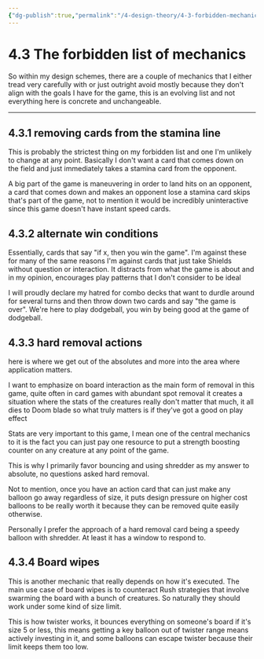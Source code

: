 ```yaml
---
{"dg-publish":true,"permalink":"/4-design-theory/4-3-forbidden-mechanics/"}
---
```


# 4.3 The forbidden list of mechanics

So within my design schemes, there are a couple of mechanics that I either tread very carefully with or just outright avoid mostly because they don't align with the goals I have for the game, this is an evolving list and not everything here is concrete and unchangeable.

---

## 4.3.1 removing cards from the stamina line

This is probably the strictest thing on my forbidden list and one I'm unlikely to change at any point. Basically I don't want a card that comes down on the field and just immediately takes a stamina card from the opponent.

A big part of the game is maneuvering in order to land hits on an opponent, a card that comes down and makes an opponent lose a stamina card skips that's part of the game, not to mention it would be incredibly uninteractive since this game doesn't have instant speed cards.
## 4.3.2 alternate win conditions

Essentially, cards that say "if x, then you win the game". I'm against these for many of the same reasons I'm against cards that just take Shields without question or interaction. It distracts from what the game is about and in my opinion, encourages play patterns that I don't consider to be ideal 

I will proudly declare my hatred for combo decks that want to durdle around for several turns and then throw down two cards and say "the game is over". We're here to play dodgeball, you win by being good at the game of dodgeball.
## 4.3.3 hard removal actions 
here is where we get out of the absolutes and more into the area where application matters. 

I want to emphasize on board interaction as the main form of removal in this game, quite often in card games with abundant spot removal it creates a situation where the stats of the creatures really don't matter that much, it all dies to Doom blade so what truly matters is if they've got a good on play effect

Stats are very important to this game, I mean one of the central mechanics to it is the fact you can just pay one resource to put a strength boosting counter on any creature at any point of the game.

This is why I primarily favor bouncing and using shredder as my answer to absolute, no questions asked hard removal.

Not to mention, once you have an action card that can just make any balloon go away regardless of size, it puts design pressure on higher cost balloons to be really worth it because they can be removed quite easily otherwise.

Personally I prefer the approach of a hard removal card being a speedy balloon with shredder. At least it has a window to respond to.
## 4.3.4 Board wipes 

This is another mechanic that really depends on how it's executed. The main use case of board wipes is to counteract Rush strategies that involve swarming the board with a bunch of creatures. So naturally they should work under some kind of size limit.

This is how twister works, it bounces everything on someone's board if it's size 5 or less, this means getting a key balloon out of twister range means actively investing in it, and some balloons can escape twister because their limit keeps them too low.
